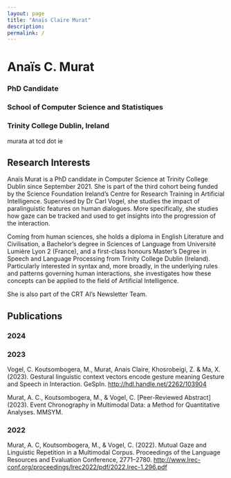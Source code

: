 ```yaml
---
layout: page
title: "Anaïs Claire Murat"
description: 
permalink: /
---
```


# Anaïs C. Murat
### PhD Candidate 
### School of Computer Science and Statistiques
### Trinity College Dublin, Ireland

murata at tcd dot ie

## Research Interests 
Anaïs Murat is a PhD candidate in Computer Science at Trinity College Dublin since September 2021. She is part of the third cohort being funded by the Science Foundation Ireland’s Centre for Research Training in Artificial Intelligence. Supervised by Dr Carl Vogel, she studies the impact of paralinguistic features on human dialogues. More specifically, she studies how gaze can be tracked and used to get insights into the progression of the interaction.

Coming from human sciences, she holds a diploma in English Literature and Civilisation, a Bachelor’s degree in Sciences of Language from Université Lumière Lyon 2 (France), and a first-class honours Master’s Degree in Speech and Language Processing from Trinity College Dublin (Ireland). Particularly interested in syntax and, more broadly, in the underlying rules and patterns governing human interactions, she investigates how these concepts can be applied to the field of Artificial Intelligence.

She is also part of the CRT AI’s Newsletter Team.

## Publications
### 2024

### 2023 
Vogel, C. Koutsombogera, M., Murat, Anais Claire, Khosrobeigi, Z. \& Ma, X. (2023). Gestural linguistic context vectors encode gesture meaning Gesture and Speech in Interaction. GeSpIn. http://hdl.handle.net/2262/103904

Murat, A. C., Koutsombogera, M., & Vogel, C. [Peer-Reviewed Abstract] (2023). Event Chronography in Multimodal Data: a Method for Quantitative Analyses. MMSYM. 

### 2022
Murat, A. C, Koutsombogera, M., & Vogel, C. (2022). Mutual Gaze and Linguistic Repetition in a Multimodal Corpus. Proceedings of the Language Resources and Evaluation Conference, 2771–2780. http://www.lrec-conf.org/proceedings/lrec2022/pdf/2022.lrec-1.296.pdf

